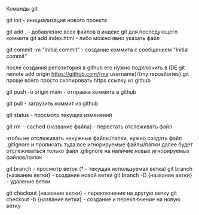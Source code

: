 Команды git

git init - инициализация нового проекта

git add . - добавление всех файлов в индекс git для последующего коммита
    git add index.html - либо можно явно указать файл 

git commit -m "Initial commit" - создание коммита с сообщением "Initial commit"

после создания репозитория в github его нужно подключить в IDE
git remote add origin https://github.com/{my username}/{my repositories}.git
    проще всего просто скопировать https ссылку из github

git push -u origin main - отправка коммита в github

git pull - загрузить коммит из github

git status - просмотр текущих изменений 

git rm --cached {название файла} - перестать отслеживать файл

чтобы не отслеживать ненужные файлы/папки, 
нужно создать файл .gitignore и прописать туда все игнорируемые файлы/папки
далее будет отслеживаться только файл .gitignore 
    на наличие новых игнорируемых файлов/папок

git branch - просмотр веток (* - текущая используемая ветка)
git branch {название ветки} - создание новой ветки
git branch -D {название ветки} - удаление ветки

git checkout {название ветки} - переключение на другую ветку
git checkout -b {название ветки} - создание и переключение на новую ветку


